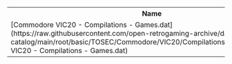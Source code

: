 <table>
<tr><th>Name</th><th>Size</th></tr>
<tr><td>
[Commodore VIC20 - Compilations - Games.dat](https://raw.githubusercontent.com/open-retrogaming-archive/dat-catalog/main/root/basic/TOSEC/Commodore/VIC20/Compilations/Games/Commodore VIC20 - Compilations - Games.dat)
</td><td>1195</td></tr>
</table>
